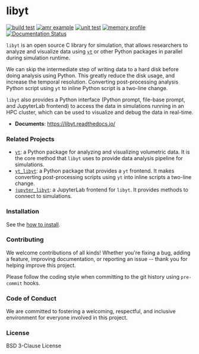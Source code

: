 # libyt
[![build test](https://github.com/yt-project/libyt/actions/workflows/cmake-build-test.yml/badge.svg?branch=main)](https://github.com/yt-project/libyt/actions/workflows/cmake-build-test.yml)
[![amr example](https://github.com/yt-project/libyt/actions/workflows/example-test-run.yml/badge.svg?branch=main)](https://github.com/yt-project/libyt/actions/workflows/example-test-run.yml)
[![unit test](https://github.com/yt-project/libyt/actions/workflows/unit-test.yml/badge.svg?branch=main)](https://github.com/yt-project/libyt/actions/workflows/unit-test.yml)
[![memory profile](https://github.com/yt-project/libyt/actions/workflows/memory-profile.yml/badge.svg?branch=main)](https://github.com/yt-project/libyt/actions/workflows/memory-profile.yml)
[![Documentation Status](https://readthedocs.org/projects/libyt/badge/?version=latest)](https://libyt.readthedocs.io/en/latest/?badge=latest)

`libyt` is an open source C library for simulation, that allows researchers to analyze and visualize data using [`yt`](https://yt-project.org/) or other Python packages in parallel during simulation runtime. 

We can skip the intermediate step of writing data to a hard disk before doing analysis using Python. This greatly reduce the disk usage, and increase the temporal resolution. Converting post-processing analysis Python script using `yt` to inline Python script is a two-line change.

`libyt` also provides a Python interface (Python prompt, file-base prompt, and JupyterLab frontend) to access the data in simulations running in an HPC cluster, which can be used to visualize and debug the data in real-time.

- **Documents**: https://libyt.readthedocs.io/

### Related Projects

- [`yt`](https://github.com/yt-project/yt): a Python package for analyzing and visualizing volumetric data. It is the core method that `libyt` uses to provide data analysis pipeline for simulations.
- [`yt_libyt`](https://github.com/data-exp-lab/yt_libyt): a Python package that provides a `yt` frontend. It makes converting post-processing scripts using `yt` into inline scripts a two-line change.
- [`jupyter_libyt`](https://github.com/yt-project/jupyter_libyt): a JupyterLab frontend for `libyt`. It provides methods to connect to simulations.

### Installation

See the [how to install](https://libyt.readthedocs.io/en/latest/how-to-install/how-to-install.html).

### Contributing

We welcome contributions of all kinds! Whether you're fixing a bug, adding a feature, improving documentation, or reporting an issue -- thank you for helping improve this project.

Please follow the coding style when committing to the git history using `pre-commit` hooks. 

### Code of Conduct

We are committed to fostering a welcoming, respectful, and inclusive environment for everyone involved in this project.

### License

BSD 3-Clause License
